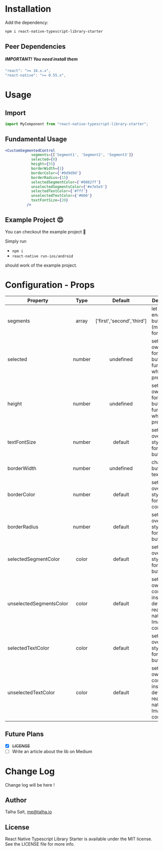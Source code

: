 # Installation

Add the dependency:

```bash
npm i react-native-typescript-library-starter
```

## Peer Dependencies

<h5><i>IMPORTANT! You need install them</i></h5>

```js
"react": ">= 16.x.x",
"react-native": ">= 0.55.x",
```

# Usage

## Import

```jsx
import MyComponent from "react-native-typescript-library-starter";
```

## Fundamental Usage

```jsx
<CustomSegmentedControl
            segments={['Segment1', 'Segment2', 'Segment3']}
            selected={0}
            height={55}
            borderWidth={1}
            borderColor={'#9d9d9d'}
            borderRadius={15}
            selectedSegmentColor={'#0082ff'}
            unselectedSegmentsColor={'#e7e5e5'}
            selectedTextColor={'#fff'}
            unselectedTextColor={'#000'}
            textFontSize={20}
          />
```

## Example Project 😍

You can checkout the example project 🥰

Simply run

- `npm i`
- `react-native run-ios/android`

should work of the example project.

# Configuration - Props



| Property       |   Type    |  Default  | Description                                                            |
| -------------- | :-------: | :-------: | ---------------------------------------------------------------------- |
| segments       |  array    |   ['first','second','third']   | let you enable the button (must use it for button)                     |
| selected       |  number   | undefined                              | set your own logic for the button functionality when it is pressed     |
| height       |  number   | undefined                              | set your own logic for the button functionality when it is pressed     |
| textFontSize   |  number |  default  | set or override the style object for the button style                  |
| borderWidth    |  number   | undefined                              | change the button's text                                               |
| borderColor    |  number   |  default  | set or override the style object for the main container                |
| borderRadius   |  number |  default  | set or override the style object for the button style                  |
| selectedSegmentColor    |  color |  default  | set or override the style object for the button style                  |
| unselectedSegmentsColor |   color   |  default  | set your own component instead of default react-native Image component |
| selectedTextColor       |  color    |  default  | set or override the style object for the button style                  |
| unselectedTextColor     |   color   |  default  | set your own component instead of default react-native Image component |

## Future Plans

- [x] ~~LICENSE~~
- [ ] Write an article about the lib on Medium

# Change Log

Change log will be here !

## Author

Talha Salt, me@talha.io

## License

React Native Typescript Library Starter is available under the MIT license. See the LICENSE file for more info.
